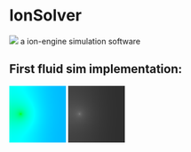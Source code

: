# IonSolver
<img src="https://repository-images.githubusercontent.com/605166637/d1e24e9e-178e-4ca3-92d7-638996106ec6">
a ion-engine simulation software

## First fluid sim implementation:
<img src="https://raw.githubusercontent.com/PipInSpace/IonSolver/main/pics/dens2450.png">
<img src="https://raw.githubusercontent.com/PipInSpace/IonSolver/main/pics/densGrey2450.png">